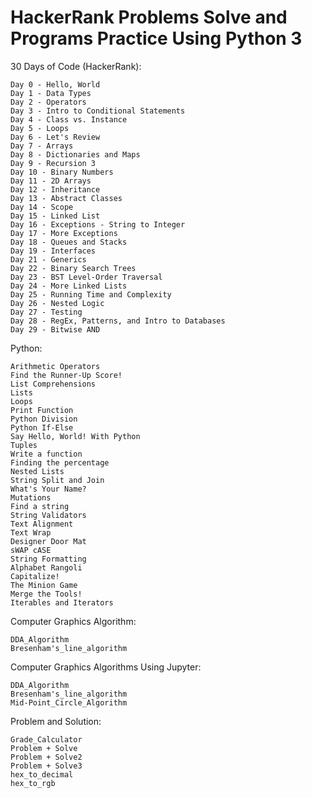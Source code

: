 # HackerRank Problems Solve and Programs Practice Using Python 3

30 Days of Code (HackerRank):
```
Day 0 - Hello, World
Day 1 - Data Types
Day 2 - Operators
Day 3 - Intro to Conditional Statements
Day 4 - Class vs. Instance
Day 5 - Loops
Day 6 - Let's Review
Day 7 - Arrays
Day 8 - Dictionaries and Maps
Day 9 - Recursion 3
Day 10 - Binary Numbers
Day 11 - 2D Arrays
Day 12 - Inheritance
Day 13 - Abstract Classes
Day 14 - Scope
Day 15 - Linked List
Day 16 - Exceptions - String to Integer
Day 17 - More Exceptions
Day 18 - Queues and Stacks
Day 19 - Interfaces
Day 21 - Generics
Day 22 - Binary Search Trees
Day 23 - BST Level-Order Traversal
Day 24 - More Linked Lists
Day 25 - Running Time and Complexity
Day 26 - Nested Logic
Day 27 - Testing
Day 28 - RegEx, Patterns, and Intro to Databases
Day 29 - Bitwise AND
```

Python:
```
Arithmetic Operators
Find the Runner-Up Score!
List Comprehensions
Lists
Loops
Print Function
Python Division
Python If-Else
Say Hello, World! With Python
Tuples
Write a function
Finding the percentage
Nested Lists
String Split and Join
What's Your Name?
Mutations
Find a string
String Validators
Text Alignment
Text Wrap
Designer Door Mat
sWAP cASE
String Formatting
Alphabet Rangoli
Capitalize!
The Minion Game
Merge the Tools!
Iterables and Iterators
```

Computer Graphics Algorithm:
```
DDA_Algorithm
Bresenham's_line_algorithm
```

Computer Graphics Algorithms Using Jupyter:
```
DDA_Algorithm
Bresenham's_line_algorithm
Mid-Point_Circle_Algorithm
```

Problem and Solution:
```
Grade_Calculator
Problem + Solve
Problem + Solve2
Problem + Solve3
hex_to_decimal
hex_to_rgb
```
